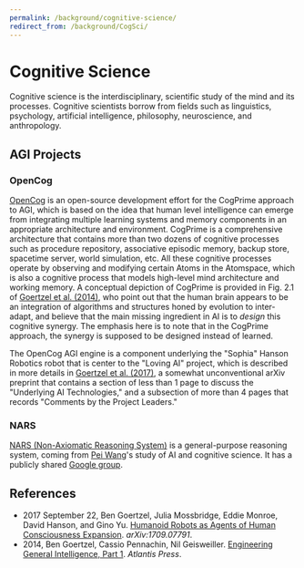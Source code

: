 ```yaml
---
permalink: /background/cognitive-science/
redirect_from: /background/CogSci/
---
```

# Cognitive Science

Cognitive science is the interdisciplinary, scientific study of the mind and its processes. Cognitive scientists borrow from fields such as linguistics, psychology, artificial intelligence, philosophy, neuroscience, and anthropology.

## AGI Projects

### OpenCog

[OpenCog](http://wiki.opencog.org/w/The_Open_Cognition_Project) is an open-source development effort for the CogPrime approach to AGI, which is based on the idea that human level intelligence can emerge from integrating multiple learning systems and memory components in an appropriate architecture and environment. CogPrime is a comprehensive architecture that contains more than two dozens of cognitive processes such as procedure repository, associative episodic memory, backup store, spacetime server, world simulation, etc. All these cognitive processes operate by observing and modifying certain Atoms in the Atomspace, which is also a cognitive process that models high-level mind architecture and working memory. A conceptual depiction of CogPrime is provided in Fig. 2.1 of [Goertzel et al. (2014)](http://www.springer.com/gp/book/9789462390263), who point out that the human brain appears to be an integration of algorithms and structures honed by evolution to inter-adapt, and believe that the main missing ingredient in AI is to *design* this cognitive synergy. The emphasis here is to note that in the CogPrime approach, the synergy is supposed to be designed instead of learned.

The OpenCog AGI engine is a component underlying the "Sophia" Hanson Robotics robot that is center to the "Loving AI" project, which is described in more details in [Goertzel et al. (2017)](https://arxiv.org/abs/1709.07791), a somewhat unconventional arXiv preprint that contains a section of less than 1 page to discuss the "Underlying AI Technologies," and a subsection of more than 4 pages that records "Comments by the Project Leaders."

### NARS

[NARS (Non-Axiomatic Reasoning System)](https://sites.google.com/site/narswang/home) is a general-purpose reasoning system, coming from [Pei Wang](https://cis.temple.edu/~pwang/PeiWangCV.html)'s study of AI and cognitive science. It has a publicly shared [Google group](https://groups.google.com/forum/#!forum/open-nars).

## References

* 2017 September 22, Ben Goertzel, Julia Mossbridge, Eddie Monroe, David Hanson, and Gino Yu. [Humanoid Robots as Agents of Human Consciousness Expansion](https://arxiv.org/abs/1709.07791). *arXiv:1709.07791*.
* 2014, Ben Goertzel, Cassio Pennachin, Nil Geisweiller. [Engineering General Intelligence, Part 1](http://www.springer.com/gp/book/9789462390263). *Atlantis Press*.

